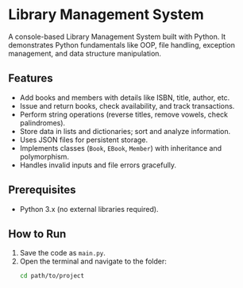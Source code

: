 # Library Management System

A console-based Library Management System built with Python. It demonstrates Python fundamentals like OOP, file handling, exception management, and data structure manipulation.

## Features
- Add books and members with details like ISBN, title, author, etc.
- Issue and return books, check availability, and track transactions.
- Perform string operations (reverse titles, remove vowels, check palindromes).
- Store data in lists and dictionaries; sort and analyze information.
- Uses JSON files for persistent storage.
- Implements classes (`Book`, `EBook`, `Member`) with inheritance and polymorphism.
- Handles invalid inputs and file errors gracefully.

## Prerequisites
- Python 3.x (no external libraries required).

## How to Run
1. Save the code as `main.py`.
2. Open the terminal and navigate to the folder:
   ```bash
   cd path/to/project
